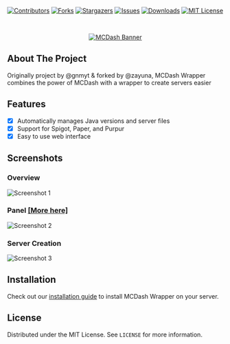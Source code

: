 [![Contributors][contributors-shield]][contributors-url]
[![Forks][forks-shield]][forks-url]
[![Stargazers][stars-shield]][stars-url]
[![Issues][issues-shield]][issues-url]
[![Downloads][downloads-shield]][downloads-url]
[![MIT License][license-shield]][license-url]

<br />
<p align="center">
  <a href="https://github.com/gnmyt/MCDash">
    <picture>
        <source media="(prefers-color-scheme: dark)" srcset="https://i.imgur.com/bxuP8yC.png">
        <img alt="MCDash Banner" src="https://i.imgur.com/aTxlW0Q.png">
    </picture>
  </a>
</p>

## About The Project
Originally project by @gnmyt & forked by @zayuna, MCDash Wrapper combines the power of MCDash with a wrapper to create servers easier

## Features
- [x] Automatically manages Java versions and server files
- [x] Support for Spigot, Paper, and Purpur
- [x] Easy to use web interface

## Screenshots

### Overview
![Screenshot 1](https://i.imgur.com/6Fz2al6.png)

### Panel [[More here]](https://github.com/gnmyt/MCDash)
![Screenshot 2](https://i.imgur.com/iAyHVnN.png)

### Server Creation
![Screenshot 3](https://i.imgur.com/xPXXRmH.png)

## Installation
Check out our [installation guide](https://mcdash.gnm.dev/docs/wrapper) to install MCDash Wrapper on your server.

## License
Distributed under the MIT License. See `LICENSE` for more information.

[contributors-shield]: https://img.shields.io/github/contributors/bayuairbender2950/MCDashWrapper.svg?style=for-the-badge
[contributors-url]: https://github.com/bayuairbender2950/MCDashWrapper/graphs/contributors
[forks-shield]: https://img.shields.io/github/forks/bayuairbender2950/MCDashWrapper.svg?style=for-the-badge
[forks-url]: https://github.com/bayuairbender2950/MCDashWrapper/network/members
[stars-shield]: https://img.shields.io/github/stars/bayuairbender2950/MCDashWrapper.svg?style=for-the-badge
[stars-url]: https://github.com/bayuairbender2950/MCDashWrapper/stargazers
[issues-shield]: https://img.shields.io/github/issues/bayuairbender2950/MCDashWrapper.svg?style=for-the-badge
[issues-url]: https://github.com/bayuairbender2950/MCDashWrapper/issues
[license-shield]: https://img.shields.io/github/license/bayuairbender2950/MCDashWrapper.svg?style=for-the-badge
[license-url]: https://github.com/bayuairbender2950/MCDashWrapper/blob/master/LICENSE.txt
[downloads-shield]: https://img.shields.io/github/downloads/bayuairbender2950/MCDashWrapper/total?style=for-the-badge
[downloads-url]: https://github.com/gnmyt/MCDashWrapper/releases/latest
